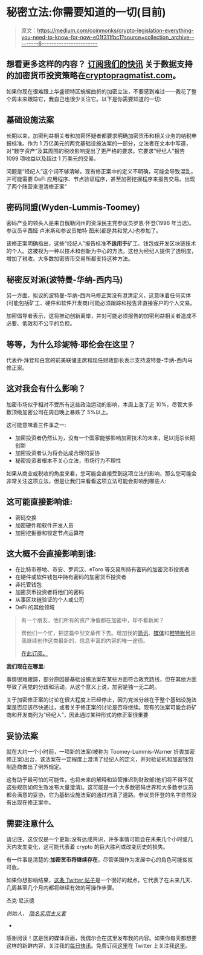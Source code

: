 # 秘密立法:你需要知道的一切(目前)

> 原文：<https://medium.com/coinmonks/crypto-legislation-everything-you-need-to-know-for-now-e01f311fbc1?source=collection_archive---------6----------------------->

## **想看更多这样的内容？** [**订阅我们的快讯**](http://cryptopragmatist.com/sign-up/) **关于数据支持的加密货币投资策略在**[**cryptopragmatist.com**](http://cryptopragmatist.com/sign-up/)**。**

如果你现在很难跟上华盛顿特区蜿蜒曲折的加密立法，不要感到难过——我花了整个周末来跟踪它，我自己也很少关注它。以下是你需要知道的一切:

## **基础设施法案**

长期以来，加密利益相关者和加密怀疑者都要求明确加密货币和相关业务的纳税申报标准。作为 1 万亿美元的两党基础设施法案的一部分，立法者在文本中写道，对“数字资产”及其周围的税收影响提出了更严格的要求。它要求“经纪人”报告 1099 项收益以及超过 1 万美元的交易。

问题是“经纪人”这个词不够清晰。现有修正案中的定义不明确，可能会导致混乱，并可能需要 DeFi 应用程序、节点验证程序，甚至加密挖掘程序来报告交易。出现了两个阵营来澄清修正案”

## **密码同盟(Wyden-Lummis-Toomey)**

密码产业的领头人是来自俄勒冈州的资深民主党参议员罗恩·怀登(1996 年当选)。参议员辛西娅·卢米斯和参议员帕特·图米(都是共和党人)也参加了。

该修正案明确指出，这些“经纪人”报告标准**不适用于**矿工、钱包或开发区块链技术的个人。这被视为一种以技术和创新为中心的方法。这也为经纪人提供了透明度，增加了税收。大多数加密货币交易所都支持这种方法。

## **秘密反对派(波特曼-华纳-西内马)**

另一方面，拟议的波特曼-华纳-西内马修正案没有澄清定义，这意味着任何实体(可能包括矿工、硬件和软件开发商)可能必须跟踪和报告非直接客户的个人交易。

加密倡导者表示，这将推动创新离岸，并对可能必须报告的加密利益相关者造成不必要、低效和不公平的负担。

## 等等，为什么珍妮特·耶伦会在这里？

代表乔·拜登和白宫的前美联储主席和现任财政部长表示支持波特曼-华纳-西内马修正案。

## 这对我会有什么影响？

加密市场似乎相对不受所有这些政治运动的影响，本周上涨了近 10%，尽管大多数顶级加密公司在周日晚上暴跌了 5%以上。

这可能意味着三件事之一:

*   加密投资者仍然认为，没有一个国家能够影响加密技术的未来，足以扼杀长期创新
*   加密投资者认为将会达成合理的妥协
*   秘密投资者根本不关心立法，市场行为不理性

如果从商业或税收的角度来看，您可能会直接受到这项立法的影响，那么您可能会非常关注这项立法，但是让我们来看看这项立法可能会影响到哪些人:

## **这可能直接影响谁:**

*   密码交换
*   加密硬件和软件开发人员
*   加密挖掘器和锁定节点运算符

## **这大概不会直接影响到谁:**

*   在比特币基地、币安、罗宾汉、eToro 等交易所持有密码的加密货币投资者
*   在硬件或软件钱包中持有密码的加密货币投资者
*   非托管钱包
*   加密货币投资者将他们的密码
*   从事区块链验证的个人或公司
*   DeFi 的其他领域

> 有一个朋友，他们所有的资产净值都在加密中，却不看新闻？
> 
> 帮他们一个忙，把这篇中型文章传下去。增加我的[简讯](http://cryptopragmatist.com/sign-up/)、[媒体](https://cryptopragmatistnewsletter.medium.com/)和[推特账号](https://twitter.com/JackNiewold)是我继续创作这类最新的、信息丰富的内容的唯一途径。
> 
> [在此订阅。](http://cryptopragmatist.com/sign-up/)

**我们现在在哪里:**

事情很难跟踪，部分原因是基础设施法案在某些方面符合政党路线，但在其他方面导致了两党的分歧和活动。从这个意义上说，加密是独一无二的。

关于加密修正案的讨论在很大程度上已经停止，因为党派分歧在于整个基础设施法案是否应该尽快通过，或者关于修正案的讨论是否将继续。现有的法案可能会将矿商和开发商列为“经纪人”，因此通过某种形式的修正案很重要

## **妥协法案**

就在大约一个小时前，一项新的法案(被称为 Toomey-Lummis-Warner 折衷加密修正案)出台，该法案在一定程度上澄清了经纪人的定义，并对验证机和加密钱包制造商做出了例外规定。

这有助于最可怕的可能性，也将未来的解释和监管推迟到财政部(他们将不得不就这些规则如何生效发布大量澄清)。这可能是一个大多数密码世界和大多数参议员都会满意的妥协，它为基础设施法案的通过扫清了道路。参议员怀登的名字显然没有出现在修正案中。

## **需要注意什么**

请记住，这仅仅是一个更新:没有达成共识，许多事情可能会在未来几个小时或几天内发生变化，这可能代表着 crypto 的巨大胜利或改变历史的损失。

有一件事是清楚的:**加密货币将继续存在**，尽管美国作为发展中心的角色可能岌岌可危。

如果你想影响结果，[这条 Twitter 帖子](https://twitter.com/muldermk/status/1423662345440698376)是一个很好的起点，它代表了在未来几天、几周甚至几个月内都将继续有效的可操作步骤。

杰克·尼沃德

*创始人，* [*隐名实用主义者*](http://cryptopragmatist.com/sign-up/)

-

感谢阅读！这是我的媒体页面，我偶尔会在这里发布我的内容。如果你每天都想要这样的新鲜内容，关注我的[每日快讯](http://cryptopragmatist.com/sign-up/)。免费订阅[这里](http://cryptopragmatist.com/sign-up/)在 Twitter 上关注我[这里](https://twitter.com/JackNiewold)。
